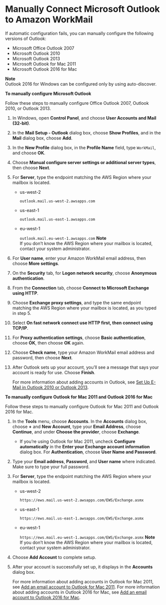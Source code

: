 # Manually Connect Microsoft Outlook to Amazon WorkMail<a name="outlook_manual"></a>

If automatic configuration fails, you can manually configure the following versions of Outlook:
+ Microsoft Office Outlook 2007
+ Microsoft Outlook 2010
+ Microsoft Outlook 2013
+ Microsoft Outlook for Mac 2011
+ Microsoft Outlook 2016 for Mac

**Note**  
Outlook 2016 for Windows can be configured only by using auto\-discover\.

**To manually configure Microsoft Outlook**

Follow these steps to manually configure Office Outlook 2007, Outlook 2010, or Outlook 2013\.

1. In Windows, open **Control Panel**, and choose **User Accounts and Mail \(32\-bit\)**\.

1. In the **Mail Setup \- Outlook** dialog box, choose **Show Profiles**, and in the **Mail** dialog box, choose **Add**\. 

1. In the **New Profile** dialog box, in the **Profile Name** field, type `WorkMail`, and choose **OK**\.

1. Choose **Manual configure server settings or additional server types**, then choose **Next**\.

1. For **Server**, type the endpoint matching the AWS Region where your mailbox is located\.
   + us\-west\-2

     `outlook.mail.us-west-2.awsapps.com`
   + us\-east\-1

     `outlook.mail.us-east-1.awsapps.com`
   + eu\-west\-1

     `outlook.mail.eu-west-1.awsapps.com`
**Note**  
If you don’t know the AWS Region where your mailbox is located, contact your system administrator\.

1. For **User name**, enter your Amazon WorkMail email address, then choose **More settings**\.

1. On the **Security** tab, for **Logon network security**, choose **Anonymous authentication**\.

1. From the **Connection** tab, choose **Connect to Microsoft Exchange using HTTP**\.

1. Choose **Exchange proxy settings**, and type the same endpoint matching the AWS Region where your mailbox is located, as you typed in step 5\.

1. Select **On fast network connect use HTTP first, then connect using TCP/IP**\.

1. For **Proxy authentication settings**, choose **Basic authentication**, choose **OK**, then choose **OK** again\.

1. Choose **Check name**, type your Amazon WorkMail email address and password, then choose **Next**\.

1. After Outlook sets up your account, you’ll see a message that says your account is ready for use\. Choose **Finish**\.

   For more information about adding accounts in Outlook, see [Set Up E\-Mail in Outlook 2010 or Outlook 2013](http://help.outlook.com/en-us/140/dd253202.aspx)\.

**To manually configure Outlook for Mac 2011 and Outlook 2016 for Mac**

Follow these steps to manually configure Outlook for Mac 2011 and Outlook 2016 for Mac\.

1. In the **Tools** menu, choose **Accounts**\. In the **Accounts** dialog box, choose **\+** and **New Account**, type your **Email Address**, choose **Continue**, and under **Choose the provider**, choose **Exchange**\.
   + If you’re using Outlook for Mac 2011, uncheck **Configure automatically** in the **Enter your Exchange account information** dialog box\. For **Authentication**, choose **User Name and Password**\.

1. Type your **Email address**, **Password**, and **User name** where indicated\. Make sure to type your full password\.

1. For **Server**, type the endpoint matching the AWS Region where your mailbox is located\.
   + us\-west\-2

     `https://ews.mail.us-west-2.awsapps.com/EWS/Exchange.asmx`
   + us\-east\-1

     `https://ews.mail.us-east-1.awsapps.com/EWS/Exchange.asmx`
   + eu\-west\-1

     `https://ews.mail.eu-west-1.awsapps.com/EWS/Exchange.asmx`
**Note**  
If you don’t know the AWS Region where your mailbox is located, contact your system administrator\.

1. Choose **Add Account** to complete setup\.

1. After your account is successfully set up, it displays in the **Accounts** dialog box\.

   For more information about adding accounts in Outlook for Mac 2011, see [Add an email account to Outlook for Mac 2011](https://support.office.com/en-us/article/Add-an-email-account-to-Outlook-for-Mac-2011-fdd33fab-b745-4762-a1c6-70ddba452983)\. For more information about adding accounts in Outlook 2016 for Mac, see [Add an email account to Outlook 2016 for Mac](https://support.office.com/en-GB/article/Add-an-email-account-to-Outlook-2016-for-Mac-60a03300-9f45-49a8-ade8-a23285ace6e2)\.